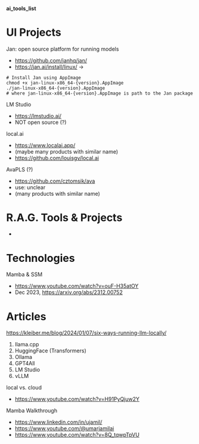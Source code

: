 #### ai_tools_list



# UI Projects


Jan: open source platform for running models
- https://github.com/janhq/jan/
- https://jan.ai/install/linux/ ->
```
# Install Jan using AppImage
chmod +x jan-linux-x86_64-{version}.AppImage
./jan-linux-x86_64-{version}.AppImage
# where jan-linux-x86_64-{version}.AppImage is path to the Jan package
```
LM Studio 
- https://lmstudio.ai/
- NOT open source (?)

local.ai
- https://www.localai.app/
- (maybe many products with similar name)
- https://github.com/louisgv/local.ai

AvaPLS (?)
- https://github.com/cztomsik/ava
- use: unclear
- (many products with similar name)



# R.A.G. Tools & Projects
-


# Technologies

Mamba & SSM
- https://www.youtube.com/watch?v=ouF-H35atOY
- Dec 2023, https://arxiv.org/abs/2312.00752


# Articles

https://kleiber.me/blog/2024/01/07/six-ways-running-llm-locally/
1. llama.cpp
2. HuggingFace (Transformers)
3. Ollama
4. GPT4All
5. LM Studio
6. vLLM

local vs. cloud
- https://www.youtube.com/watch?v=H91PyQjuw2Y

Mamba Walkthrough
- https://www.linkedin.com/in/ujamil/
- https://www.youtube.com/@umarjamilai
- https://www.youtube.com/watch?v=8Q_tqwpTpVU
